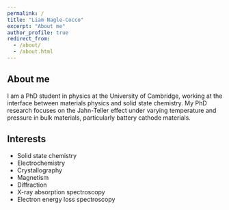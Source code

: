 ```yaml
---
permalink: /
title: "Liam Nagle-Cocco"
excerpt: "About me"
author_profile: true
redirect_from: 
  - /about/
  - /about.html
---
```


About me
------
I am a PhD student in physics at the University of Cambridge, working at the interface between materials physics and solid state chemistry. My PhD research focuses on the Jahn-Teller effect under varying temperature and pressure in bulk materials, particularly battery cathode materials.

Interests
------
- Solid state chemistry
- Electrochemistry
- Crystallography
- Magnetism
- Diffraction
- X-ray absorption spectroscopy
- Electron energy loss spectroscopy

